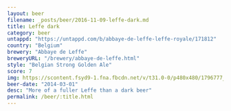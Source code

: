 ```yaml
---
layout: beer
filename: _posts/beer/2016-11-09-leffe-dark.md
title: Leffe dark
category: beer
untappd: "https://untappd.com/b/abbaye-de-leffe-leffe-royale/171812"
country: "Belgium"
brewery: "Abbaye de Leffe"
breweryURL: "/brewery/abbaye-de-leffe.html"
style: "Belgian Strong Golden Ale"
score: 7
img: https://scontent.fsyd9-1.fna.fbcdn.net/v/t31.0-0/p480x480/1796777_10152293087758745_569610046_o.jpg?_nc_cat=110&_nc_sid=e007fa&_nc_ohc=W8PqAwWH1tIAX9e-XE4&_nc_ht=scontent.fsyd9-1.fna&_nc_tp=6&oh=f3ac5377f337c91118e7641056d1f1af&oe=5F4A644A
beer-date: "2014-03-01"
desc: "More of a fuller Leffe than a dark beer"
permalink: /beer/:title.html
---
```

